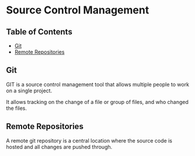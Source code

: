 # Source Control Management

## Table of Contents

-	[Git](#git)
-	[Remote Repositories](#remote-repositories)

## Git

GIT is a source control management tool that allows multiple people to work on a single project.

It allows tracking on the change of a file or group of files, and who changed the files.

## Remote Repositories

A remote git repository is a central location where the source code is hosted and all changes are pushed through.